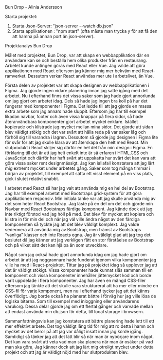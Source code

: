 
Bun Drop - Alinia Andersson 


Starta projektet: 
1. Starta Json-Server: "json-server --watch db.json"
2. Starta applikationen : "npm start"  (ofta måste man trycka y för att få den att hamna på annan port än json-server).






Projektanalys Bun Drop   

Målet med projektet, Bun Drop, var att skapa en webbapplikation där en användare kan se och beställa hem olika produkter från en restaurang. Arbetet kunde antingen göras med React eller Vue. Jag valde att göra applikationen med React eftersom jag känner mig mer bekväm med React-ramverket. Dessutom verkar React användas mer ute i arbetslivet, än Vue. 

Första delen av projektet var att skapa designen av webbapplikationen i Figma. Jag gjorde ingen vidare planering innan jag satte igång med det arbetet. Nu i efterhand finns det vissa saker som jag hade gjort annorlunda om jag gjort om arbetet idag. Dels så hade jag ingen bra koll på hur det fungerar med komponenter i Figma. Det ledde till att jag gjorde en massa extra arbete som jag annars hade sluppit. Eftersom jag har till exempel likadan navbar, footer och även vissa knappar på flera sidor, så hade återanvändbara komponenter gjort arbetet mycket enklare. Istället kopierade och klistrade jag mycket mellan mina sidor. Det gjorde att sidan blev väldigt stökig och det var svårt att hålla reda på var saker låg och förhöll sig till varandra i lagren. 
Dessutom så gjorde jag designen i Figma lite för svår för att jag skulle klara av att återskapa den helt med React. Min slutprodukt i React skiljer sig därför en hel del från min design i Figma. En förklaring till det är att jag helt enkelt inte är så erfaren i HTML,CSS och JavaScript och därför har haft svårt att uppskatta hur svårt det kan vara att göra vissa saker rent designmässigt. Jag kan iallafall konstatera att jag lärt mig extremt mycket under arbetets gång.  Saker som tog många timmar i början av projektet, till exempel att sätta ett visst element på en viss plats, gick i slutet relativt snabbt. 

I arbetet med React så har jag valt att använda mig en hel del av Bootstrap. Jag har till exempel arbetat med Bootstraps grid-system för att göra applikationen responsiv. Min initiala tanke var att jag skulle använda mig av det som heter React Bootstrap. Jag läste på en del om det och gjorde min Navbar med React Bootstraps färdiga komponent. Jag kände dock att jag inte riktigt förstod vad jag höll på med. Det blev för mycket att kopiera och klistra in för min del och när jag väl ville ändra något av den färdiga komponenten så tyckte jag att det blev väldigt komplext. Jag valde sedermera att använda mig av Bootstrap, men främst av Bootstraps “vanliga” klasser och inte Reacts egna. Jag är väldigt glad att jag tog det beslutet då jag känner att jag verkligen fått en stor förståelse av Bootstrap och på vilket sätt det kan hjälpa än som utvecklare. 

Något som jag också hade gjort annorlunda idag om jag hade gjort om arbetet är att jag noggrannare hade funderat igenom vilka komponenter jag ville ha med i React-projektet. Tittar jag på projektet idag så upplever jag att det är väldigt stökigt. Vissa komponenter hade kunnat slås samman till en komponent och vissa komponenter innehåller jättemycket kod och borde varit uppdelade i flera komponenter. Jag har även en mängd CSS-filer eftersom jag tänkte att det skulle vara strukturerat att ha mer eller mindre en CSS-fil för varje komponent, men nu i efterhand tycker jag att det känns överflödigt. 
Jag borde också ha planerat bättre i förväg hur jag ville lösa de logiska bitarna. Som till exempel med inloggning eller användarens varukorg. Dessa delar gjorde jag om ett flertal gånger och varvade mellan att endast använda min db.json för detta, till local storage i browsern. 

Sammanfattningsvis kan jag konstatera att bättre planering hade lett till ett mer effektivt arbete. Det tog väldigt lång tid för mig att ro detta i hamn och mycket av det beror på att jag var dåligt insatt innan jag körde igång. Samtidigt så tänker jag att det lätt blir så när man är nybörjare inom något. Det kan vara svårt att veta vad man ska planera när man är osäker på vad man ska göra, 
Jag känner dock att jag lärt mig otroligt mycket under detta projekt och att jag är väldigt nöjd med hur slutprodukten blev. 








